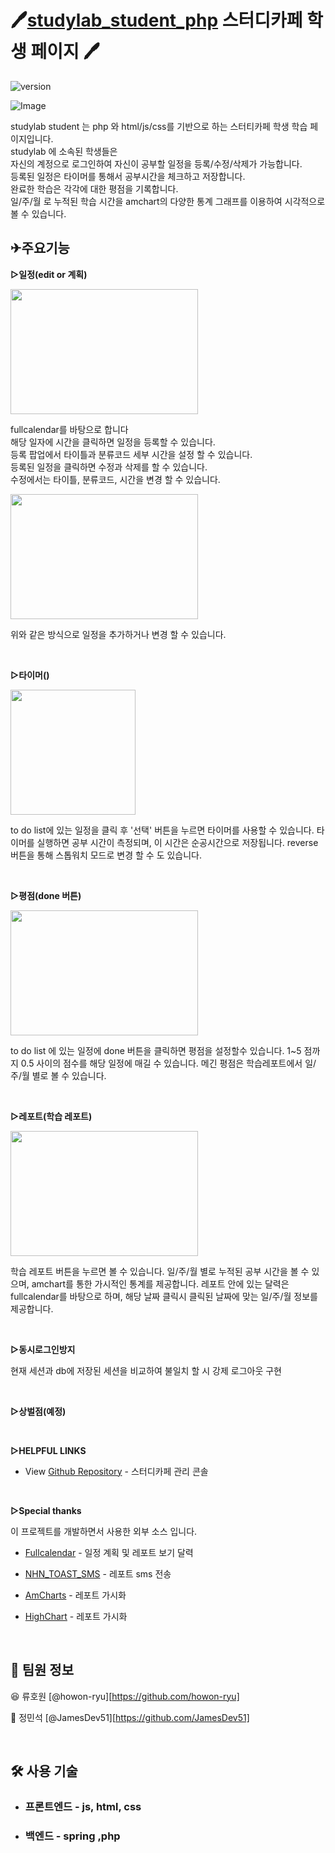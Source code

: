 

# 🖊️[studylab_student_php](https://student.here.study/student/)  스터디카페 학생 페이지  🖊️
  

  
![version](https://img.shields.io/badge/version-0.4.0-blue.svg) 

![Image](https://user-images.githubusercontent.com/75923078/226610348-a62f98af-7913-4ea1-aa09-ad87c726dccd.png)

studylab student 는 php 와 html/js/css를 기반으로 하는 스터티카페 학생 학습 페이지입니다.  
studylab 에 소속된 학생들은   
자신의 계정으로 로그인하여 자신이 공부할 일정을 등록/수정/삭제가 가능합니다.  
등록된 일정은 타이머를 통해서 공부시간을 체크하고 저장합니다.  
완료한 학습은 각각에 대한 평점을 기록합니다.  
일/주/월 로 누적된 학습 시간을 amchart의 다양한 통계 그래프를 이용하여 시각적으로 볼 수 있습니다.  

## ✈주요기능

**▷일정(edit or 계획)**  
  
<img src="https://user-images.githubusercontent.com/75923078/226615816-1bdf9a37-81f9-4519-96df-6499f2e680cc.png" width="300" height="200" />   
  
fullcalendar를 바탕으로 합니다  
해당 일자에 시간을 클릭하면 일정을 등록할 수 있습니다.  
등록 팝업에서 타이틀과 분류코드 세부 시간을 설정 할 수 있습니다.  
등록된 일정을 클릭하면 수정과 삭제를 할 수 있습니다.  
수정에서는 타이틀, 분류코드, 시간을 변경 할 수 있습니다.



<img src="https://github.com/howon-ryu/studylab_student_php_readme/assets/75923078/e902d298-eb3a-4966-aaf4-c8c4a6c6755a" width="300" height="200" />   

위와 같은 방식으로 일정을 추가하거나 변경 할 수 있습니다.



<br>

**▷타이머()**
  
<img src="https://user-images.githubusercontent.com/75923078/226616896-0a808fbf-58fa-47d8-b2f8-f5b6ac0b88ce.png" width="200" height="200" />   
  
to do list에 있는 일정을 클릭 후 '선택' 버튼을 누르면 타이머를 사용할 수 있습니다.
타이머를 실행하면 공부 시간이 측정되며, 이 시간은 순공시간으로 저장됩니다.
reverse 버튼을 통해 스톱워치 모드로 변경 할 수 도 있습니다.

<br>

**▷평점(done 버튼)**

<img src="https://github.com/howon-ryu/studylab_student_php_readme/assets/75923078/538c87ba-f5e4-4c4c-914c-9e49e506dcf1" width="300" height="200" /> 

to do list 에 있는 일정에 done 버튼을 클릭하면 평점을 설정할수 있습니다.
1~5 점까지 0.5 사이의 점수를 해당 일정에 매길 수 있습니다.
메긴 평점은 학습레포트에서 일/주/월 별로 볼 수 있습니다.

<br>

**▷레포트(학습 레포트)**
  
<img src="https://user-images.githubusercontent.com/75923078/226617312-1e5d4113-c93d-4d5d-a46c-c18b920b5c9b.png" width="300" height="200" />   
  
학습 레포트 버튼을 누르면 볼 수 있습니다.
일/주/월 별로 누적된 공부 시간을 볼 수 있으며, amchart를 통한 가시적인 통계를 제공합니다.
레포트 안에 있는 달력은 fullcalendar를 바탕으로 하며, 해당 날짜 클릭시 클릭된 날짜에 맞는 일/주/월 정보를 제공합니다.


<br>

**▷동시로그인방지**

현재 세션과 db에 저장된 세션을 비교하여 불일치 할 시 강제 로그아웃 구현




<br>

**▷상벌점(예정)**




<br>


**▷HELPFUL LINKS**

- View [Github Repository](https://github.com/howon-ryu/studylab_console_php) - 스터디카페 관리 콘솔
<br>


**▷Special thanks**

이 프로젝트를 개발하면서 사용한 외부 소스 입니다.   

- [Fullcalendar](https://fullcalendar.io/) - 일정 계획 및 레포트 보기 달력
- [NHN_TOAST_SMS](https://docs.nhncloud.com/ko/Notification/SMS/ko/Overview/) - 레포트 sms 전송
- [AmCharts](https://www.amcharts.com/) - 레포트 가시화
- [HighChart](https://www.highcharts.com/blog/homepage21may/) - 레포트 가시화
  
    <br>
      
## 📌 팀원 정보

😆 류호원 [@howon-ryu][https://github.com/howon-ryu]

👨 정민석 [@JamesDev51][https://github.com/JamesDev51]

  <br>
    

## 🛠 사용 기술


- ### **프론트엔드** - js, html, css

- ### **백엔드** - spring ,php


 
